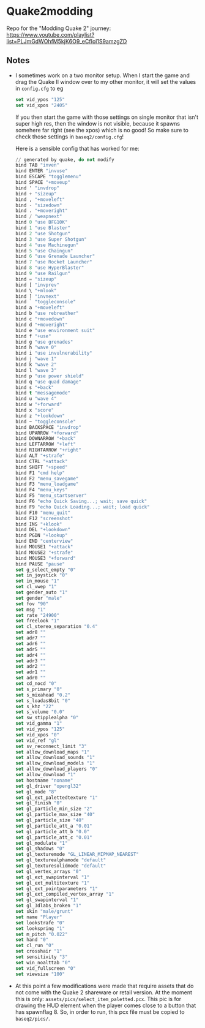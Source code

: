 # Quake2modding
Repo for the "Modding Quake 2" journey: https://www.youtube.com/playlist?list=PLJmGdWOhfM5kjK6O9_eCfIol1S9amzgZD

## Notes
- I sometimes work on a two monitor setup. When I start the game and drag the Quake II window over to my other monitor,
  it will set the values in ```config.cfg``` to eg
  ```lisp
  set vid_ypos "125"
  set vid_xpos "2405"
  ```
  If you then start the game with those settings on single monitor that isn't super high res, then
  the window is not visible, because it spawns somehere far right (see the xpos) which is no good!
  So make sure to check those settings in ```baseq2/config.cfg```!
  
  Here is a sensible config that has worked for me:
  ```lisp
  // generated by quake, do not modify
  bind TAB "inven"
  bind ENTER "invuse"
  bind ESCAPE "togglemenu"
  bind SPACE "+moveup"
  bind ' "invdrop"
  bind + "sizeup"
  bind , "+moveleft"
  bind - "sizedown"
  bind . "+moveright"
  bind / "weapnext"
  bind 0 "use BFG10K"
  bind 1 "use Blaster"
  bind 2 "use Shotgun"
  bind 3 "use Super Shotgun"
  bind 4 "use Machinegun"
  bind 5 "use Chaingun"
  bind 6 "use Grenade Launcher"
  bind 7 "use Rocket Launcher"
  bind 8 "use HyperBlaster"
  bind 9 "use Railgun"
  bind = "sizeup"
  bind [ "invprev"
  bind \ "+mlook"
  bind ] "invnext"
  bind ` "toggleconsole"
  bind a "+moveleft"
  bind b "use rebreather"
  bind c "+movedown"
  bind d "+moveright"
  bind e "use environment suit"
  bind f "+use"
  bind g "use grenades"
  bind h "wave 0"
  bind i "use invulnerability"
  bind j "wave 1"
  bind k "wave 2"
  bind l "wave 3"
  bind p "use power shield"
  bind q "use quad damage"
  bind s "+back"
  bind t "messagemode"
  bind u "wave 4"
  bind w "+forward"
  bind x "score"
  bind z "+lookdown"
  bind ~ "toggleconsole"
  bind BACKSPACE "invdrop"
  bind UPARROW "+forward"
  bind DOWNARROW "+back"
  bind LEFTARROW "+left"
  bind RIGHTARROW "+right"
  bind ALT "+strafe"
  bind CTRL "+attack"
  bind SHIFT "+speed"
  bind F1 "cmd help"
  bind F2 "menu_savegame"
  bind F3 "menu_loadgame"
  bind F4 "menu_keys"
  bind F5 "menu_startserver"
  bind F6 "echo Quick Saving...; wait; save quick"
  bind F9 "echo Quick Loading...; wait; load quick"
  bind F10 "menu_quit"
  bind F12 "screenshot"
  bind INS "+klook"
  bind DEL "+lookdown"
  bind PGDN "+lookup"
  bind END "centerview"
  bind MOUSE1 "+attack"
  bind MOUSE2 "+strafe"
  bind MOUSE3 "+forward"
  bind PAUSE "pause"
  set g_select_empty "0"
  set in_joystick "0"
  set in_mouse "1"
  set cl_vwep "1"
  set gender_auto "1"
  set gender "male"
  set fov "90"
  set msg "1"
  set rate "24900"
  set freelook "1"
  set cl_stereo_separation "0.4"
  set adr8 ""
  set adr7 ""
  set adr6 ""
  set adr5 ""
  set adr4 ""
  set adr3 ""
  set adr2 ""
  set adr1 ""
  set adr0 ""
  set cd_nocd "0"
  set s_primary "0"
  set s_mixahead "0.2"
  set s_loadas8bit "0"
  set s_khz "22"
  set s_volume "0.0"
  set sw_stipplealpha "0"
  set vid_gamma "1"
  set vid_ypos "125"
  set vid_xpos "0"
  set vid_ref "gl"
  set sv_reconnect_limit "3"
  set allow_download_maps "1"
  set allow_download_sounds "1"
  set allow_download_models "1"
  set allow_download_players "0"
  set allow_download "1"
  set hostname "noname"
  set gl_driver "opengl32"
  set gl_mode "8"
  set gl_ext_palettedtexture "1"
  set gl_finish "0"
  set gl_particle_min_size "2"
  set gl_particle_max_size "40"
  set gl_particle_size "40"
  set gl_particle_att_a "0.01"
  set gl_particle_att_b "0.0"
  set gl_particle_att_c "0.01"
  set gl_modulate "1"
  set gl_shadows "0"
  set gl_texturemode "GL_LINEAR_MIPMAP_NEAREST"
  set gl_texturealphamode "default"
  set gl_texturesolidmode "default"
  set gl_vertex_arrays "0"
  set gl_ext_swapinterval "1"
  set gl_ext_multitexture "1"
  set gl_ext_pointparameters "1"
  set gl_ext_compiled_vertex_array "1"
  set gl_swapinterval "1"
  set gl_3dlabs_broken "1"
  set skin "male/grunt"
  set name "Player"
  set lookstrafe "0"
  set lookspring "1"
  set m_pitch "0.022"
  set hand "0"
  set cl_run "0"
  set crosshair "1"
  set sensitivity "3"
  set win_noalttab "0"
  set vid_fullscreen "0"
  set viewsize "100"
  ```
- At this point a few modifications were made that require assets that do not come with the Quake 2
  shareware or retail version. At the moment this is only: ```assets/pics/select_item_paletted.pcx```.
  This pic is for drawing the HUD element when the player comes close to a button that has
  spawnflag 8. So, in order to run, this pcx file must be copied to ```baseq2/pics/```.
  